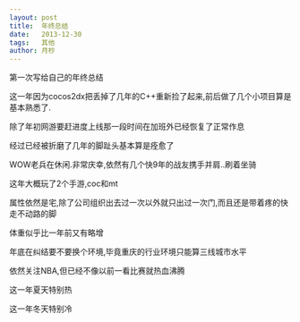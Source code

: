 ```yaml
---
layout: post
title:  年终总结
date:   2013-12-30
tags:   其他
author: 月杪
---
```


第一次写给自己的年终总结

这一年因为cocos2dx把丢掉了几年的C++重新捡了起来,前后做了几个小项目算是基本熟悉了.

除了年初网游要赶进度上线那一段时间在加班外已经恢复了正常作息

经过已经被折磨了几年的脚趾头基本算是痊愈了

WOW老兵在休闲.非常庆幸,依然有几个快9年的战友携手并肩..刷着坐骑

这年大概玩了2个手游,coc和mt

属性依然是宅,除了公司组织出去过一次以外就只出过一次门,而且还是带着疼的快走不动路的脚

体重似乎比一年前又有略增

年底在纠结要不要换个环境,毕竟重庆的行业环境只能算三线城市水平

依然关注NBA,但已经不像以前一看比赛就热血沸腾

这一年夏天特别热

这一年冬天特别冷